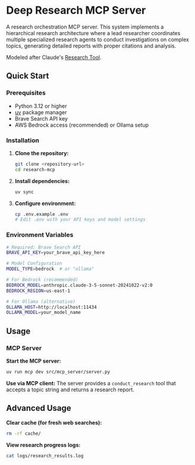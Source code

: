 # Deep Research MCP Server

A research orchestration MCP server. This system implements a hierarchical research architecture where a lead researcher coordinates multiple specialized research agents to conduct investigations on complex topics, generating detailed reports with proper citations and analysis.

Modeled after Claude's [Research Tool](https://www.anthropic.com/engineering/multi-agent-research-system).

## Quick Start

### Prerequisites

- Python 3.12 or higher
- [uv](https://docs.astral.sh/uv/) package manager
- Brave Search API key
- AWS Bedrock access (recommended) or Ollama setup

### Installation

1. **Clone the repository:**
   ```bash
   git clone <repository-url>
   cd research-mcp
   ```

2. **Install dependencies:**
   ```bash
   uv sync
   ```

3. **Configure environment:**
   ```bash
   cp .env.example .env
   # Edit .env with your API keys and model settings
   ```

### Environment Variables

```bash
# Required: Brave Search API
BRAVE_API_KEY=your_brave_api_key_here

# Model Configuration
MODEL_TYPE=bedrock  # or "ollama"

# For Bedrock (recommended)
BEDROCK_MODEL=anthropic.claude-3-5-sonnet-20241022-v2:0
BEDROCK_REGION=us-east-1

# For Ollama (alternative)
OLLAMA_HOST=http://localhost:11434
OLLAMA_MODEL=your_model_name
```

## Usage

### MCP Server

**Start the MCP server:**
```bash
uv run mcp dev src/mcp_server/server.py
```

**Use via MCP client:**
The server provides a `conduct_research` tool that accepts a topic string and returns a research report.

## Advanced Usage

**Clear cache (for fresh web searches):**
```bash
rm -rf cache/
```

**View research progress logs:**
```bash
cat logs/research_results.log
```
